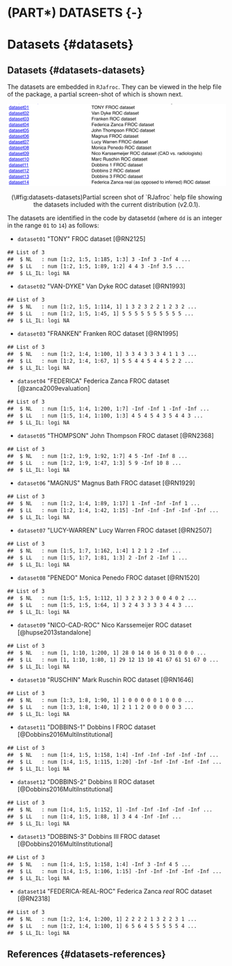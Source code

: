 # (PART\*) DATASETS {-}


# Datasets {#datasets}





## Datasets {#datasets-datasets}

The datasets are embedded in `RJafroc`. They can be viewed in the help file of the package, a partial screen-shot of which is shown next. 


<div class="figure" style="text-align: center">
<img src="images/compare-3-fits/datasets.png" alt="Partial screen shot of `RJafroc` help file showing the datasets included with the current distribution (v2.0.1)."  />
<p class="caption">(\#fig:datasets-datasets)Partial screen shot of `RJafroc` help file showing the datasets included with the current distribution (v2.0.1).</p>
</div>


The datasets are identified in the code by dataset`dd` (where `dd` is an integer in the range `01` to `14`) as follows:

* `dataset01` "TONY" FROC dataset [@RN2125]


```
## List of 3
##  $ NL   : num [1:2, 1:5, 1:185, 1:3] 3 -Inf 3 -Inf 4 ...
##  $ LL   : num [1:2, 1:5, 1:89, 1:2] 4 4 3 -Inf 3.5 ...
##  $ LL_IL: logi NA
```


* `dataset02` "VAN-DYKE" Van Dyke ROC dataset [@RN1993]


```
## List of 3
##  $ NL   : num [1:2, 1:5, 1:114, 1] 1 3 2 3 2 2 1 2 3 2 ...
##  $ LL   : num [1:2, 1:5, 1:45, 1] 5 5 5 5 5 5 5 5 5 5 ...
##  $ LL_IL: logi NA
```


* `dataset03` "FRANKEN" Franken ROC dataset [@RN1995]


```
## List of 3
##  $ NL   : num [1:2, 1:4, 1:100, 1] 3 3 4 3 3 3 4 1 1 3 ...
##  $ LL   : num [1:2, 1:4, 1:67, 1] 5 5 4 4 5 4 4 5 2 2 ...
##  $ LL_IL: logi NA
```


* `dataset04` "FEDERICA" Federica Zanca FROC dataset [@zanca2009evaluation]


```
## List of 3
##  $ NL   : num [1:5, 1:4, 1:200, 1:7] -Inf -Inf 1 -Inf -Inf ...
##  $ LL   : num [1:5, 1:4, 1:100, 1:3] 4 5 4 5 4 3 5 4 4 3 ...
##  $ LL_IL: logi NA
```


* `dataset05` "THOMPSON" John Thompson FROC dataset [@RN2368]


```
## List of 3
##  $ NL   : num [1:2, 1:9, 1:92, 1:7] 4 5 -Inf -Inf 8 ...
##  $ LL   : num [1:2, 1:9, 1:47, 1:3] 5 9 -Inf 10 8 ...
##  $ LL_IL: logi NA
```



* `dataset06` "MAGNUS" Magnus Bath FROC dataset [@RN1929]


```
## List of 3
##  $ NL   : num [1:2, 1:4, 1:89, 1:17] 1 -Inf -Inf -Inf 1 ...
##  $ LL   : num [1:2, 1:4, 1:42, 1:15] -Inf -Inf -Inf -Inf -Inf ...
##  $ LL_IL: logi NA
```


* `dataset07` "LUCY-WARREN" Lucy Warren FROC dataset [@RN2507]


```
## List of 3
##  $ NL   : num [1:5, 1:7, 1:162, 1:4] 1 2 1 2 -Inf ...
##  $ LL   : num [1:5, 1:7, 1:81, 1:3] 2 -Inf 2 -Inf 1 ...
##  $ LL_IL: logi NA
```


* `dataset08` "PENEDO" Monica Penedo FROC dataset [@RN1520]


```
## List of 3
##  $ NL   : num [1:5, 1:5, 1:112, 1] 3 2 3 2 3 0 0 4 0 2 ...
##  $ LL   : num [1:5, 1:5, 1:64, 1] 3 2 4 3 3 3 3 4 4 3 ...
##  $ LL_IL: logi NA
```


* `dataset09` "NICO-CAD-ROC" Nico Karssemeijer ROC dataset [@hupse2013standalone]


```
## List of 3
##  $ NL   : num [1, 1:10, 1:200, 1] 28 0 14 0 16 0 31 0 0 0 ...
##  $ LL   : num [1, 1:10, 1:80, 1] 29 12 13 10 41 67 61 51 67 0 ...
##  $ LL_IL: logi NA
```


* `dataset10` "RUSCHIN" Mark Ruschin ROC dataset [@RN1646]


```
## List of 3
##  $ NL   : num [1:3, 1:8, 1:90, 1] 1 0 0 0 0 0 1 0 0 0 ...
##  $ LL   : num [1:3, 1:8, 1:40, 1] 2 1 1 2 0 0 0 0 0 3 ...
##  $ LL_IL: logi NA
```


* `dataset11` "DOBBINS-1" Dobbins I FROC dataset [@Dobbins2016MultiInstitutional]


```
## List of 3
##  $ NL   : num [1:4, 1:5, 1:158, 1:4] -Inf -Inf -Inf -Inf -Inf ...
##  $ LL   : num [1:4, 1:5, 1:115, 1:20] -Inf -Inf -Inf -Inf -Inf ...
##  $ LL_IL: logi NA
```


* `dataset12`  "DOBBINS-2" Dobbins II ROC dataset [@Dobbins2016MultiInstitutional]


```
## List of 3
##  $ NL   : num [1:4, 1:5, 1:152, 1] -Inf -Inf -Inf -Inf -Inf ...
##  $ LL   : num [1:4, 1:5, 1:88, 1] 3 4 4 -Inf -Inf ...
##  $ LL_IL: logi NA
```



* `dataset13` "DOBBINS-3" Dobbins III FROC dataset [@Dobbins2016MultiInstitutional]


```
## List of 3
##  $ NL   : num [1:4, 1:5, 1:158, 1:4] -Inf 3 -Inf 4 5 ...
##  $ LL   : num [1:4, 1:5, 1:106, 1:15] -Inf -Inf -Inf -Inf -Inf ...
##  $ LL_IL: logi NA
```


* `dataset14` "FEDERICA-REAL-ROC" Federica Zanca *real* ROC dataset [@RN2318]


```
## List of 3
##  $ NL   : num [1:2, 1:4, 1:200, 1] 2 2 2 2 1 3 2 2 3 1 ...
##  $ LL   : num [1:2, 1:4, 1:100, 1] 6 5 6 4 5 5 5 5 5 4 ...
##  $ LL_IL: logi NA
```



## References {#datasets-references}


